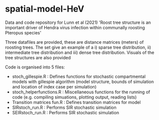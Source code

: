 # spatial-model-HeV
Data and code repository for Lunn et al (2021) 'Roost tree structure is an important driver of Hendra virus infection within communally roosting Pteropus species'

Three datafiles are provided, these are distance matrices (meters) of roosting trees. The set give an example of a i) sparse tree distribution, ii) intermediate tree distribution and iii) dense tree distribution. Visuals of the tree structures are also provided

Code is organised into 5 files:
- stoch_gillespie.R : Defines functions for stochastic compartmental models with gillespie algorithm (model structure, bounds of simulation and location of index case per simulation)
- stoch_helperfunctions.R : Miscellaneous functions for the running of code (e.g. compiling simuations, plotting output, reading lists)
- Transition matrices fun.R : Defines transition matrices for model
- SIRstoch_run.R : Performs SIR stochastic simulation
- SEIRstoch_run.R : Performs SIR stochastic simulation

